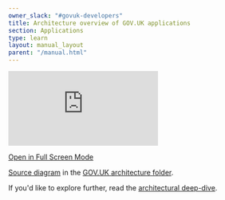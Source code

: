 ```yaml
---
owner_slack: "#govuk-developers"
title: Architecture overview of GOV.UK applications
section: Applications
type: learn
layout: manual_layout
parent: "/manual.html"
---
```


[//]: # (1 - Visit https://app.diagrams.net/#G1qTEpv2kCzghqZpUF86UyQj4o0dZ97gTm)
[//]: # (2 - File > Embed > IFrame...)
[//]: # (3 - Uncheck Edit / Layers / Tags)
[//]: # (4 - Create)
[//]: # (5 - Copy the snippet and paste below, replacing the inline style attribute with class="architecture-diagram")

<iframe frameborder="0" class="architecture-diagram" src="https://viewer.diagrams.net/?highlight=0000ff&nav=1&title=GOV.UK%20Logical%20architecture%20diagram#Uhttps%3A%2F%2Fdrive.google.com%2Fuc%3Fid%3D1qTEpv2kCzghqZpUF86UyQj4o0dZ97gTm%26export%3Ddownload"></iframe>

[Open in Full Screen Mode](https://viewer.diagrams.net/?tags=%7B%7D&highlight=0000ff&edit=https%3A%2F%2Fapp.diagrams.net%2F%23G1qTEpv2kCzghqZpUF86UyQj4o0dZ97gTm&layers=1&nav=1&title=GOV.UK%20Logical%20architecture%20diagram#Uhttps%3A%2F%2Fdrive.google.com%2Fuc%3Fid%3D1qTEpv2kCzghqZpUF86UyQj4o0dZ97gTm%26export%3Ddownload)

[Source diagram][src] in the [GOV.UK architecture folder][arch-folder].

If you'd like to explore further, read the [architectural deep-dive](/manual/architecture-deep-dive.html).

[src]: https://drive.google.com/open?id=1qTEpv2kCzghqZpUF86UyQj4o0dZ97gTm
[arch-folder]: https://drive.google.com/drive/folders/1xIjPkD_MSKMR65FbDAb-ToXy2GmBcaJ5
